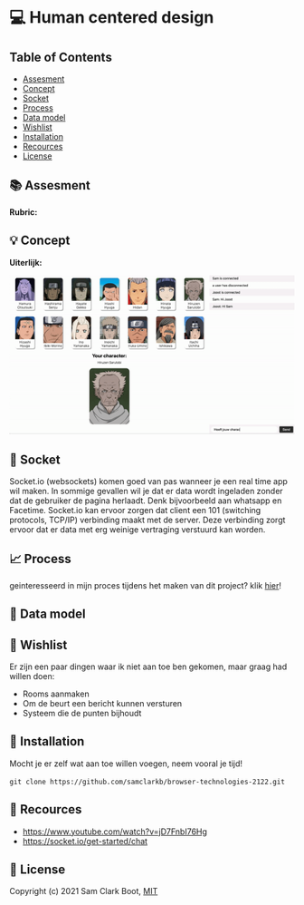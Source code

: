 # :computer: Human centered design

## Table of Contents 
* [Assesment](https://github.com/samclarkb/real-time-web-2122#books-assessment)
* [Concept](https://github.com/samclarkb/real-time-web-2122#bulb-concept)
* [Socket](https://github.com/samclarkb/real-time-web-2122#satellite-Socket)
* [Process](https://github.com/samclarkb/real-time-web-2122#chart_with_upwards_trend-process)
* [Data model](https://github.com/samclarkb/real-time-web-2122#file_folder-data-model)
* [Wishlist](https://github.com/samclarkb/real-time-web-2122#memo-wishlist)
* [Installation](https://github.com/samclarkb/real-time-web-2122#wrench-installation)
* [Recources](https://github.com/samclarkb/real-time-web-2122#mag_right-recources)
* [License](https://github.com/samclarkb/real-time-web-2122#bookmark-license)

## :books: Assesment 


**Rubric:** 



## :bulb: Concept

**Uiterlijk:**

<img src='https://github.com/samclarkb/real-time-web-2122/blob/main/images/appGifje.gif' width='750px'/>

## :satellite: Socket
Socket.io (websockets) komen goed van pas wanneer je een real time app wil maken. In sommige gevallen wil je dat er data wordt ingeladen zonder dat de gebruiker de pagina herlaadt. Denk bijvoorbeeld aan whatsapp en Facetime. Socket.io kan ervoor zorgen dat client een 101 (switching protocols, TCP/IP) verbinding maakt met de server. Deze verbinding zorgt ervoor dat er data met erg weinige vertraging verstuurd kan worden.
 


## :chart_with_upwards_trend: Process

geinteresseerd in mijn proces tijdens het maken van dit project? klik [hier](https://github.com/samclarkb/real-time-web-2122/wiki/Process)! 

## :file_folder: Data model


## :memo: Wishlist
Er zijn een paar dingen waar ik niet aan toe ben gekomen, maar graag had willen doen:
* Rooms aanmaken 
* Om de beurt een bericht kunnen versturen 
* Systeem die de punten bijhoudt

## :wrench: Installation

Mocht je er zelf wat aan toe willen voegen, neem vooral je tijd! 

``` git clone https://github.com/samclarkb/browser-technologies-2122.git ```

## :mag_right: Recources 
- https://www.youtube.com/watch?v=jD7FnbI76Hg
- https://socket.io/get-started/chat

## :bookmark: License 
Copyright (c) 2021 Sam Clark Boot, [MIT](https://github.com/samclarkb/real-time-web-2122/blob/main/LICENSE)


